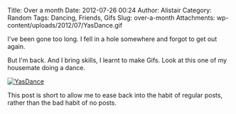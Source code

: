 Title: Over a month
Date: 2012-07-26 00:24
Author: Alistair
Category: Random
Tags: Dancing, Friends, Gifs
Slug: over-a-month
Attachments: wp-content/uploads/2012/07/YasDance.gif

I've been gone too long. I fell in a hole somewhere and forgot to get
out again.

But I'm back. And I bring skills, I learnt to make Gifs. Look at this
one of my housemate doing a dance.

[![](http://www.realityimprovement.com/wp-content/uploads/2012/07/YasDance.gif "YasDance")](http://www.realityimprovement.com/wp-content/uploads/2012/07/YasDance.gif)

This post is short to allow me to ease back into the habit of regular
posts, rather than the bad habit of no posts.
